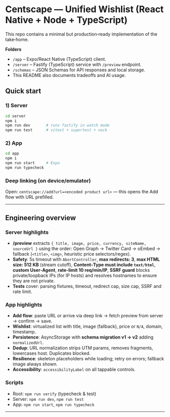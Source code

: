 
# Centscape — Unified Wishlist (React Native + Node + TypeScript)

This repo contains a minimal but production‑ready implementation of the take‑home.

**Folders**
- `/app` – Expo/React Native (TypeScript) client.
- `/server` – Fastify (TypeScript) service with `/preview` endpoint.
- `/schemas` – JSON Schemas for API responses and local storage.
- This README also documents tradeoffs and AI usage.

## Quick start

### 1) Server
```bash
cd server
npm i
npm run dev       # runs fastify in watch mode
npm run test      # vitest + supertest + nock
```

### 2) App
```bash
cd app
npm i
npm run start     # Expo
npm run typecheck
```

### Deep linking (on device/emulator)
Open: `centscape://add?url=<encoded product url>` — this opens the Add flow with URL prefilled.

---

## Engineering overview

### Server highlights
- **/preview** extracts `{ title, image, price, currency, siteName, sourceUrl }` using the order:
  Open Graph → Twitter Card → oEmbed → fallback (`<title>`, `<img>`, heuristic price selectors/regex).
- **Safety**: 5s timeout with `AbortController`, **max redirects: 3**, **max HTML size: 512 KB** (stream cutoff),
  **Content‑Type must include `text/html`**, **custom User‑Agent**, **rate-limit 10 req/min/IP**,
  **SSRF guard** blocks private/loopback IPs (for IP hosts) and resolves hostnames to ensure they are not private.
- **Tests** cover: parsing fixtures, timeout, redirect cap, size cap, SSRF and rate limit.

### App highlights
- **Add flow**: paste URL or arrive via deep link → fetch preview from server → confirm → save.
- **Wishlist**: virtualized list with title, image (fallback), price or `N/A`, domain, timestamp.
- **Persistence**: AsyncStorage with **schema migration v1 → v2** adding `normalizedUrl`.
- **Dedup**: URL normalization strips UTM params, removes fragments, lowercases host. Duplicates blocked.
- **Resilience**: skeleton placeholders while loading; retry on errors; fallback image always shown.
- **Accessibility**: `accessibilityLabel` on all tappable controls.

### Scripts
- Root: `npm run verify` (typecheck & test)
- Server: `npm run dev`, `npm run test`
- App: `npm run start`, `npm run typecheck`

---
